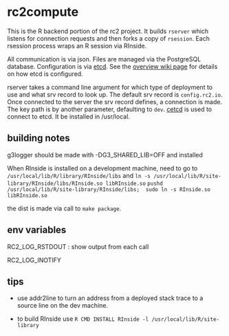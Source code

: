 # rc2compute

This is the R backend portion of the rc2 project. It builds `rserver` which listens for connection requests and then forks a copy of `rsession`. Each rsession process wraps an R session via RInside.

All communication is via json. Files are managed via the PostgreSQL database. Configuration is via [etcd](). See the [overview wiki page](https://github.com/wvuRc2/rc2/wiki) for details on how etcd is configured.

rserver takes a command line argument for which type of deployment to use and what srv record to look up. The default srv record is `config.rc2.io`. Once connected to the server the srv record defines, a connection is made. The key path is by another parameter, defaulting to `dev`. [cetcd](https://github.com/shafreeck/cetcd.git) is used to connect to etcd. It be installed in /usr/local.

## building notes

g3logger should be made with -DG3_SHARED_LIB=OFF and installed

When RInside is installed on a development machine, need to go to `/usr/local/lib/R/library/RInside/libs` and `ln -s /usr/local/lib/R/site-library/RInside/libs/RInside.so libRInside.so`
`pushd /usr/local/lib/R/site-library/RInside/libs;  sudo ln -s RInside.so libRInside.so`

the dist is made via call to `make package`.
## env variables

RC2_LOG_RSTDOUT : show output from each call

RC2_LOG_INOTIFY

## tips

* use addr2line to turn an address from a deployed stack trace to a source line on the dev machine.

* to build RInside use `R CMD INSTALL RInside -l /usr/local/lib/R/site-library`
